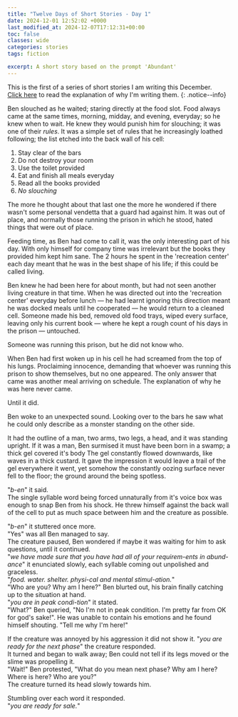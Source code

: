 ```yaml
---
title: "Twelve Days of Short Stories - Day 1"
date: 2024-12-01 12:52:02 +0000
last_modified_at: 2024-12-07T17:12:31+00:00
toc: false
classes: wide
categories: stories
tags: fiction

excerpt: A short story based on the prompt 'Abundant'
---
```


This is the first of a series of short stories I am writing this December.\
[Click here](../_posts/2024-11-24-12-days-of-short-stories.md) to read the explanation of why I'm writing them.
{: .notice--info}

Ben slouched as he waited; staring directly at the food slot.
Food always came at the same times, morning, midday, and evening, everyday; so he knew when to wait.
He knew they would punish him for slouching; it was one of their _rules_.
It was a simple set of rules that he increasingly loathed following; the list etched into the back wall of his cell:

1. Stay clear of the bars
2. Do not destroy your room
3. Use the toilet provided
4. Eat and finish all meals everyday
5. Read all the books provided
6. _No slouching_

The more he thought about that last one the more he wondered if there wasn't some personal vendetta that a guard had against him.
It was out of place, and normally those running the prison in which he stood, hated things that were out of place.

Feeding time, as Ben had come to call it, was the only interesting part of his day.
With only himself for company time was irrelevant but the books they provided him kept him sane.
The 2 hours he spent in the 'recreation center' each day meant that he was in the best shape of his life; if this could be called living.

Ben knew he had been here for about month, but had not seen another living creature in that time.
When he was directed out into the 'recreation center' everyday before lunch &mdash; he had learnt ignoring this direction meant he was docked meals until he cooperated &mdash; he would return to a cleaned cell.
Someone made his bed, removed old food trays, wiped every surface, leaving only his current book &mdash; where he kept a rough count of his days in the prison &mdash; untouched.

Someone was running this prison, but he did not know who.

When Ben had first woken up in his cell he had screamed from the top of his lungs.
Proclaiming innocence, demanding that whoever was running this prison to show themselves, but no one appeared.
The only answer that came was another meal arriving on schedule.
The explanation of why he was here never came.

Until it did.

Ben woke to an unexpected sound.
Looking over to the bars he saw what he could only describe as a monster standing on the other side.

It had the outline of a man, two arms, two legs, a head, and it was standing upright.
If it was a man, Ben surmised it must have been born in a swamp; a thick gel covered it's body
The gel constantly flowed downwards, like waves in a thick custard.
It gave the impression it would leave a trail of the gel everywhere it went, yet somehow the constantly oozing surface never fell to the floor; the ground around the being spotless.

"_b-en_" it said. \
The single syllable word being forced unnaturally from it's voice box was enough to snap Ben from his shock.
He threw himself against the back wall of the cell to put as much space between him and the creature as possible.

"_b-en_" it stuttered once more. \
"Yes" was all Ben managed to say. \
The creature paused, Ben wondered if maybe it was waiting for him to ask questions, until it continued. \
"_we have made sure that you have had all of your requirem-ents in abund-ance_" it enunciated slowly, each syllable coming out unpolished and graceless. \
"_food.
water.
shelter.
physi-cal and mental stimul-ation._" \
"Who are you? Why am I here?" Ben blurted out, his brain finally catching up to the situation at hand. \
"_you are in peak condi-tion_" it stated. \
"What?" Ben queried, "No I'm not in peak condition. I'm pretty far from OK for god's sake!".
He was unable to contain his emotions and he found himself shouting.
"Tell me why I'm here!"

If the creature was annoyed by his aggression it did not show it.
"_you are ready for the next phase_" the creature responded. \
It turned and began to walk away; Ben could not tell if its legs moved or the slime was propelling it. \
"Wait!" Ben protested, "What do you mean next phase? Why am I here? Where is here? Who are you?" \
The creature turned its head slowly towards him.

Stumbling over each word it responded. \
"_you are ready for sale._"
